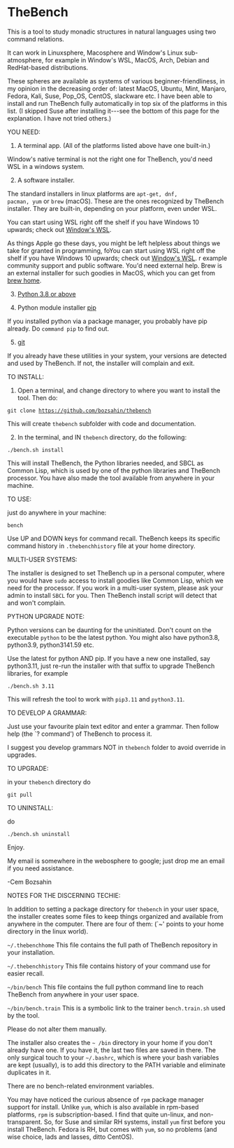 # TheBench
This is a tool to study monadic structures in natural languages using two command relations.

It can work in Linuxsphere, Macosphere and Window's Linux sub-atmosphere,  for example in Window's WSL, MacOS, Arch, Debian and RedHat-based distributions.

These spheres are available as systems of various beginner-friendliness, in my opinion in the decreasing order of: latest MacOS, Ubuntu, Mint, Manjaro, Fedora, Kali, Suse, Pop_OS, CentOS, slackware etc. I have been able to install and run TheBench fully automatically in top six of the platforms in this list. (I skipped Suse after installing it---see the bottom of this page for the explanation. I have not tried others.)

YOU NEED:

1. A terminal app. (All of the platforms listed above have one built-in.)  

Window's native terminal is not the right one for TheBench, you'd need WSL in a windows system.


2. A software installer.  

The standard installers
in linux platforms are <code>apt-get, dnf, pacman, yum</code> or <code>brew</code> (macOS). These are the ones recognized by TheBench installer. They are built-in, depending on your platform, even under WSL.

You can start using WSL right off the shelf if you have Windows 10 upwards; check out <a href="https://learn.microsoft.com/en-us/windows/wsl/install">Window's WSL</a>. 

As things Apple go these days, you might be left helpless about things we take for granted
in programming, foYou can start using WSL right off the shelf if you have Windows 10 upwards; check out <a href="https://learn.microsoft.com/en-us/windows/wsl/install">Window's WSL</a>. r example community support and public software. You'd need external help. Brew is an external installer for such goodies in MacOS, which you can get from <a href="https://brew.sh/">brew home</a>.


3. <a href="https://www.python.org/">Python 3.8  or above</a>

4. Python module installer <a href="https://pypi.org/project/pip/">pip</a>

If you installed python via a package manager, you probably have pip already. Do <code>command pip</code> to find out.

5. <a href="https://git-scm.com/downloads">git</a> 

If you already have these utilities in your system, your versions are detected and used by TheBench. 
If not, the installer will complain and exit.

TO INSTALL: 

1.  Open a terminal, and change directory to where you want to install the tool. Then do:

   <code>git clone https://github.com/bozsahin/thebench</code>

   This will create <code>thebench</code> subfolder with code and documentation.

2.  In the terminal, and IN <code>thebench</code> directory, do  the following:

   <code>./bench.sh install</code>

This will install TheBench, the Python libraries needed, and SBCL as Common Lisp, which is used by one of the python libraries and TheBench processor. You have also made the tool available from anywhere in your machine.

TO USE: 

just do anywhere in your machine:

<code>bench</code>

Use UP and DOWN keys for command recall. TheBench keeps its specific command history in <code>.thebenchhistory</code>
file at your home directory.

MULTI-USER SYSTEMS:

The installer is designed to set TheBench up in a personal computer, where you would have
<code>sudo</code> access to install goodies like Common Lisp, which we need for
the processor. If you work in a multi-user system, please ask your admin to install <code>SBCL</code> for you.
Then TheBench install script will detect that and won't complain.

PYTHON UPGRADE NOTE:

Python versions can be daunting for the uninitiated. Don't count on the executable <code>python</code> to be the latest python. You might also have python3.8, python3.9, python3141.59 etc. 

Use the latest for python AND pip. If you have a new one installed, say python3.11,
just re-run the installer with that suffix to upgrade TheBench libraries, for example

<code>./bench.sh 3.11</code>

This will refresh the tool to work with  <code>pip3.11</code> and <code>python3.11</code>.

TO DEVELOP A GRAMMAR:

Just use your favourite plain text editor and enter a grammar. Then follow help (the `? command') of TheBench to process it.

I suggest you develop grammars NOT in <code>thebench</code> folder to avoid override in upgrades.

TO UPGRADE:

in your <code>thebench</code> directory do

   <code>git pull</code>

TO UNINSTALL:

do

   <code>./bench.sh uninstall</code>

Enjoy. 

My email is somewhere in the webosphere to google; just drop me an email if you need assistance.

-Cem Bozsahin

NOTES FOR THE DISCERNING TECHIE:

In addition to setting a package directory for <code>thebench</code> in your user space, the installer
creates some files to keep things organized and available from
anywhere in the computer. There are four of them: (`~' points to your home directory in the linux world).

<code>~/.thebenchhome</code> This file contains the full path of TheBench repository in your installation.

<code>~/.thebenchhistory</code> This file contains history of your command use for easier recall.

<code>~/bin/bench</code> This file contains the full python command line to reach TheBench from anywhere
in your user space.

<code>~/bin/bench.train</code> This is a  symbolic link to the trainer <code>bench.train.sh</code> used by the 
tool.

Please do not alter them manually.

The installer also creates the <code>~ /bin</code> directory in your home if you don't already have one.
If you have it, the last two files are saved in there.
The only surgical touch to your <code>~/.bashrc</code>, which is where your bash variables
are kept (usually), is to add this directory to the PATH variable and eliminate duplicates in it.

There are no bench-related environment variables.

You may have noticed the curious absence of <code>rpm</code> package manager support for install. Unlike <code>yum</code>, which
is also available in rpm-based platforms, <code>rpm</code> is subscription-based. I find that quite un-linux, and non-transparent.
So, for Suse and similar RH systems, install <code>yum</code> first before you install TheBench. Fedora is RH, but comes with <code>yum</code>, so no problems (and wise choice, lads and lasses, ditto CentOS).



